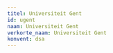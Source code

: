 ```yaml
---
titel: Universiteit Gent
id: ugent
naam: Universiteit Gent
verkorte_naam: Universiteit Gent
konvent: dsa
---
```

